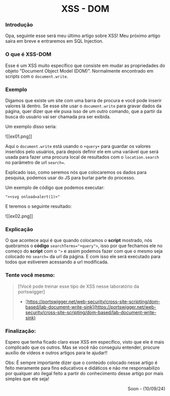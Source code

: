 <h1 align="center">XSS - DOM</h1>

### Introdução

Opa, seguinte esse será meu último artigo sobre XSS! Meu próximo artigo saíra em breve e entraremos em SQL Injection.

### O que é XSS-DOM

Esse é um XSS muito específico que consiste em mudar as propriedades do objeto "Document Object Model (DOM)". Normalmente encontrado em scripts com o ```document.write```.

### Exemplo

Digamos que existe um site com uma barra de procura e você pode inserir valores lá dentro. Se esse site usar o ```document.write``` para gravar dados da página, quer dizer que ele puxa isso de um outro comando, que a partir da busca do usuário vai ser chamada pra ser exibida.

Um exemplo disso seria: 

![[ex01.png]]

Aqui o ```document.write``` está usando o ```+query+``` para guardar os valores inseridos pelo usuários, para depois definir ele em uma variável que será usada para fazer uma procura local de resultados com o ```location.search``` no parâmetro de url ```search=```. 

Explicado isso, como seremos nós que colocaremos os dados para pesquisa, podemos usar do JS para burlar parte do processo.

Um exemplo de código que podemos executar:

```
"><svg onload=alert(1)>"
```

E teremos o seguinte resultado: 

![[ex02.png]]

### Explicação

O que acontece aqui é que quando colocamos o **script** mostrado, nós quebramos o **código** ```searchTerms="+query">```, isso por que fechamos ele no começo do **script** com o ```">``` e assim podemos fazer com que o mesmo seja colocado no ```search=``` da url da página. E com isso ele será executado para todos que estiverem acessando a url modificada.

### Tente você mesmo:


> [!Você pode treinar esse tipo de XSS nesse laboratório da portswigger]
> - [https://portswigger.net/web-security/cross-site-scripting/dom-based/lab-document-write-sink](https://portswigger.net/web-security/cross-site-scripting/dom-based/lab-document-write-sink)

### Finalização:

Espero que tenha ficado claro esse XSS em específico, visto que ele é mais complicado que os outros. Mas se você não conseguiu entender, procure auxílio de vídeos e outros artigos para te ajudar!! 

Obs: É sempre importante dizer que o conteúdo colocado nesse artigo é feito meramente para fins educativos e didáticos e não me responsabilizo por qualquer ato ilegal feito a partir do conhecimento desse artigo por mais simples que ele seja!

<p align="right">Soon - (10/09/24)</p>
